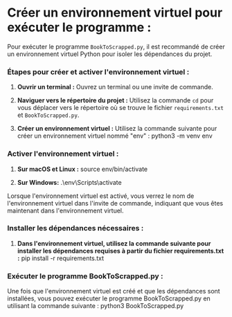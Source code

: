 
# Créer un environnement virtuel pour exécuter le programme :

Pour exécuter le programme `BookToScrapped.py`, il est recommandé de créer un environnement virtuel Python pour isoler les dépendances du projet.

### Étapes pour créer et activer l'environnement virtuel :

1. **Ouvrir un terminal :** Ouvrez un terminal ou une invite de commande.

2. **Naviguer vers le répertoire du projet :** Utilisez la commande `cd` pour vous déplacer vers le répertoire où se trouve le fichier `requirements.txt` et `BookToScrapped.py`.

3. **Créer un environnement virtuel :** Utilisez la commande suivante pour créer un environnement virtuel nommé "env" :
   python3 -m venv env

### Activer l'environnement virtuel :
1. **Sur macOS et Linux :**
source env/bin/activate

2. **Sur Windows:**
.\env\Scripts\activate

Lorsque l'environnement virtuel est activé, vous verrez le nom de l'environnement virtuel dans l'invite de commande, indiquant que vous êtes maintenant dans l'environnement virtuel.

### Installer les dépendances nécessaires :

1. **Dans l'environnement virtuel, utilisez la commande suivante pour installer les dépendances requises à partir du fichier requirements.txt :** 
pip install -r requirements.txt

### Exécuter le programme BookToScrapped.py :

Une fois que l'environnement virtuel est créé et que les dépendances sont installées, vous pouvez exécuter le programme BookToScrapped.py en utilisant la commande suivante : 
python3 BookToScrapped.py